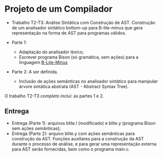 # Projeto de um Compilador

- Trabalho T2-T3: Análise Sintática com Construção de AST. Construção de um analisador sintático bottom-up para B-lite-minus que gera representação na forma de AST para programas válidos.

- Parte 1:
   - Adaptação do analisador léxico;
   - Escrever programa Bison (só gramática, sem ações) para a linguagem [B-Lite-Minus](../B-Lite-Minus/MANUAL.md)
- Parte 2: A ser definida.
   - Inclusão de ações semânticas no analisador sintático para manipular árvore sintática abstrata (AST - Abstract Syntax Tree).


O trabalho T2-T3 *completo inclui*: as partes 1 e 2.


## Entrega

- Entrega (Parte 1): arquivos blite.l (modificado) e blite.y (programa Bison sem ações semânticas);
- Entrega (Parte 2): arquivo blite.y com ações semânticas para construção da AST.
Funções auxiliares para a construção da AST durante o processo de análise,
e para gerar uma representação externa para AST serão fornecidas, bem como o programa main.c.



